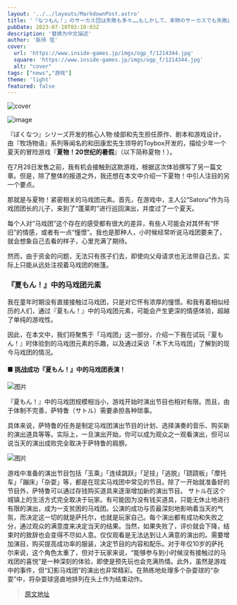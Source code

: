 ```yaml
---
layout: '../../layouts/MarkdownPost.astro'
title: '『なつもん！』のサーカス団は失敗も多々……もしかして、本物のサーカスでも失敗はあるの？ 「木下大サーカス」で演目の真髄を見る【体験レポ】'
pubDate: 2023-07-10T03:10:03Z
description: '替换为中文描述'
author: '臥待 弦'
cover:
  url: 'https://www.inside-games.jp/imgs/ogp_f/1214344.jpg'
  square: 'https://www.inside-games.jp/imgs/ogp_f/1214344.jpg'
  alt: "cover"
tags: ["news","游戏"]
theme: 'light'
featured: false
---
```


![cover](https://www.inside-games.jp/imgs/ogp_f/1214344.jpg)

![image](https://www.inside-games.jp/imgs/zoom/1214326.jpg)

『ぼくなつ』シリーズ开发的核心人物·绫部和先生担任原作、剧本和游戏设计，由『牧场物语』系列等闻名的和田康宏先生领导的Toybox开发的，描绘少年一个夏天的冒险游戏『<b>夏物！20世纪的暑假</b>』（以下简称夏物！）。

在7月28日发售之前，我有机会接触到这款游戏，根据这次体验撰写了另一篇文章。但是，除了整体的报道之外，我还想在本文中介绍一下夏物！中引人注目的另一个要点。

那就是与夏物！紧密相关的马戏团元素。首先，在游戏中，主人公“Satoru”作为马戏团团长的儿子，来到了“蓬莱町”进行巡回演出，并度过了一个夏天。

每个人对“马戏团”这个存在的感受都有很大的差异，有些人可能会对其怀有“怀旧”的情感，或者有一点“憧憬”。我也是那种人，小时候经常听说马戏团要来了，就会想象自己去看的样子，心里充满了期待。

然而，由于资金的问题，无法只有孩子们去，即使向父母请求也无法带自己去，实际上只能从远处注视着马戏团的帐篷。
### 『夏もん！』中的马戏团元素

我在童年时期没有直接接触过马戏团，只是对它怀有浓厚的憧憬。和我有着相似经历的人们，通过『夏もん！』中的马戏团元素，可能会产生更深的情感体验，超越了单纯的游戏性。

因此，在本文中，我们将聚焦于「马戏团」这一部分，介绍一下我在试玩『夏もん！』时体验到的马戏团元素的乐趣，以及通过采访「木下大马戏团」了解到的现今马戏团的情况。

#### ■ 挑战成功『夏もん！』中的马戏团表演！

![图片](https://www.inside-games.jp/imgs/zoom/1214334.jpg)

『夏もん！』中的马戏团规模相当小，游戏开始时演出节目也相对有限。而且，由于体制不完善，萨特鲁（サトル）需要承担各种琐事。

具体来说，萨特鲁的任务是制定马戏团演出节目的计划、选择演奏的音乐、购买新的演出道具等等。实际上，一旦演出开始，你可以成为观众之一观看演出，但可以说当天的演出成败完全取决于萨特鲁的肩膀。

![图片](https://www.inside-games.jp/imgs/zoom/1214330.jpg)

游戏中准备的演出节目包括「玉乘」「连续跳跃」「足技」「逃脱」「跷跷板」「摩托车」「蹦床」「杂耍」等，都是在现实马戏团中常见的节目。除了一开始就准备好的节目外，萨特鲁可以通过存钱购买道具来逐渐增加新的演出节目。
サトル在这个城镇上的生活方式完全取决于玩家。有可能因为没有钱买道具，只能无休止地进行有限的演出，成为一支贫困的马戏团。公演的成功与否最深刻地影响着当天的气氛，而决定这一切的就是萨托尔，也就是玩家自己。每个演出都有成功和失败之分，通过观众的满意度来决定当天的结果。当然，如果失败了，评价就会下降，结束时的致辞也会变得不尽如人意。仅仅观看是无法达到让人满意的演出的。需要增加演目，购买提高成功率的服装，决定节目的内容和配乐。对于年仅10岁的萨托尔来说，这个角色太重了，但对于玩家来说，“能够参与到小时候没有接触过的马戏团的喜悦”是一种深刻的体验，即使是预先玩也会充满热情。此外，虽然是游戏中的事件，但“幻影马戏团”的演出也非常精彩。在熟练地处理多个杂耍球的“杂耍”中，将杂耍球竖直地排列在头上作为结束动作。

>[原文地址](https://www.inside-games.jp/article/2023/07/10/147109.html)  